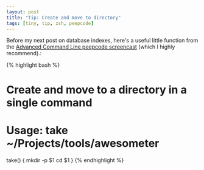 ```yaml
---
layout: post
title: "Tip: Create and move to directory"
tags: [tiny, tip, zsh, peepcode]
---
```

Before my next post on database indexes, here's a useful little function from the [Advanced Command Line peepcode screencast](http://peepcode.com/products/advanced-command-line) (which I highly recommend).:

{% highlight bash %}
# Create and move to a directory in a single command
# Usage: take ~/Projects/tools/awesometer

take() {
  mkdir -p $1
  cd $1
}
{% endhighlight %}
